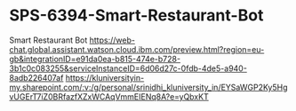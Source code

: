 # SPS-6394-Smart-Restaurant-Bot
Smart Restaurant Bot
https://web-chat.global.assistant.watson.cloud.ibm.com/preview.html?region=eu-gb&integrationID=e91da0ea-b815-474e-b728-3b1c0c083255&serviceInstanceID=6d06d27c-0fdb-4de5-a940-8adb226407af
https://kluniversityin-my.sharepoint.com/:v:/g/personal/srinidhi_kluniversity_in/EYSaWGP2Ky5HgvUGErT7iZ0BRfazfXZxWCAqVmmEIENq8A?e=yQbxKT
